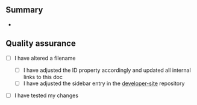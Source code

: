## Summary
<!--
What does this PR change/introduce?
-->

*

## Quality assurance

* [ ] I have altered a filename
    * [ ] I have adjusted the ID property accordingly and updated all internal links to this doc
    * [ ] I have adjusted the sidebar entry in the [developer-site](https://github.com/Yoast/developer-site) repository
* [ ] I have tested my changes

